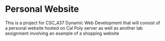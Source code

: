 # Personal Website

This is a project for CSC_437 Dynamic Web Development that will consist of a personal website hosted on Cal Poly server as well as another lab assignment involving an example of a shopping website

